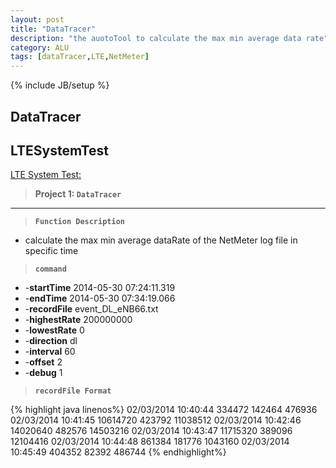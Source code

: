 ```yaml
---
layout: post
title: "DataTracer"
description: "the auotoTool to calculate the max min average data rate"
category: ALU 
tags: [dataTracer,LTE,NetMeter]
---
```

{% include JB/setup %}
## DataTracer ##

LTESystemTest
-------------
[LTE System Test:][1]

> **Project 1: `DataTracer`**

--------------------------------------------------------------------------------------------------

> **`Function Description`**

 - calculate the max min average dataRate of the NetMeter log file in specific time

>  **`command`**

 - -**startTime**     2014-05-30 07:24:11.319
 - -**endTime**       2014-05-30 07:34:19.066
 - -**recordFile**    event_DL_eNB66.txt
 - -**highestRate**   200000000
 - -**lowestRate**    0
 - -**direction**     dl
 - -**interval**      60     
 - -**offset**        2
 - -**debug**         1
 

> **`recordFile Format`**


{% highlight java linenos%}
02/03/2014   10:40:44           334472         142464         476936
02/03/2014   10:41:45         10614720         423792       11038512
02/03/2014   10:42:46         14020640         482576       14503216
02/03/2014   10:43:47         11715320         389096       12104416
02/03/2014   10:44:48           861384         181776        1043160
02/03/2014   10:45:49           404352          82392         486744
{% endhighlight%}


  [1]: https://github.com/guitar2009king/LTESystemTest